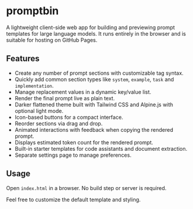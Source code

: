 # promptbin

A lightweight client-side web app for building and previewing prompt templates for large language models. It runs entirely in the browser and is suitable for hosting on GitHub Pages.

## Features

- Create any number of prompt sections with customizable tag syntax.
- Quickly add common section types like `system`, `example`, `task` and `implementation`.
- Manage replacement values in a dynamic key/value list.
- Render the final prompt live as plain text.
- Darker flattened theme built with Tailwind CSS and Alpine.js with optional light mode.
- Icon-based buttons for a compact interface.
- Reorder sections via drag and drop.
- Animated interactions with feedback when copying the rendered prompt.
- Displays estimated token count for the rendered prompt.
- Built-in starter templates for code assistants and document extraction.
- Separate settings page to manage preferences.

## Usage

Open `index.html` in a browser. No build step or server is required.

Feel free to customize the default template and styling.
